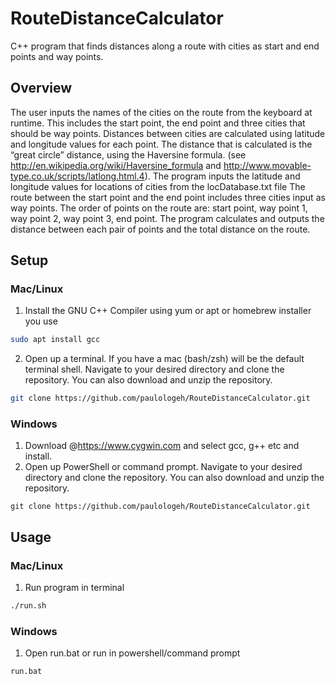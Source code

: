 # RouteDistanceCalculator
C++ program that finds distances along a route with cities as start and end points and way points.

## Overview
The user inputs the names of the cities on the route from the keyboard at runtime.
This includes the start point, the end point and three cities that should be way points.
Distances between cities are calculated using latitude and longitude values for each point. 
The distance that is calculated is the “great circle” distance, using the Haversine formula.
(see http://en.wikipedia.org/wiki/Haversine_formula and http://www.movable-type.co.uk/scripts/latlong.html.4). 
The program inputs the latitude and longitude values for locations of cities from the locDatabase.txt file
The route between the start point and the end point includes three cities input as way points. 
The order of points on the route are: start point, way point 1, way point 2, way point 3, end point.
The program calculates and outputs the distance between each pair of points and the total distance on the route.

## Setup
### Mac/Linux
1. Install the GNU C++ Compiler using yum or apt or homebrew installer you use
```bash
sudo apt install gcc
```
2. Open up a terminal. If you have a mac (bash/zsh) will be the default terminal shell. Navigate to your desired directory and clone the repository. You can also download and unzip the repository.
```bash
git clone https://github.com/paulologeh/RouteDistanceCalculator.git
```
### Windows
1. Download @https://www.cygwin.com and select gcc, g++ etc and install.
2. Open up PowerShell or command prompt. Navigate to your desired directory and clone the repository. You can also download and unzip the repository.
```batch
git clone https://github.com/paulologeh/RouteDistanceCalculator.git
```
## Usage
### Mac/Linux
1. Run program in terminal
```bash
./run.sh
```
### Windows
1. Open run.bat or run in powershell/command prompt
```batch
run.bat
```
